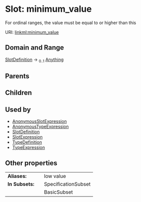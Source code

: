 
# Slot: minimum_value

For ordinal ranges, the value must be equal to or higher than this

URI: [linkml:minimum_value](https://w3id.org/linkml/minimum_value)


## Domain and Range

[SlotDefinition](SlotDefinition.md) &#8594;  <sub>0..1</sub> [Anything](Anything.md)

## Parents


## Children


## Used by

 * [AnonymousSlotExpression](AnonymousSlotExpression.md)
 * [AnonymousTypeExpression](AnonymousTypeExpression.md)
 * [SlotDefinition](SlotDefinition.md)
 * [SlotExpression](SlotExpression.md)
 * [TypeDefinition](TypeDefinition.md)
 * [TypeExpression](TypeExpression.md)

## Other properties

|  |  |  |
| --- | --- | --- |
| **Aliases:** | | low value |
| **In Subsets:** | | SpecificationSubset |
|  | | BasicSubset |